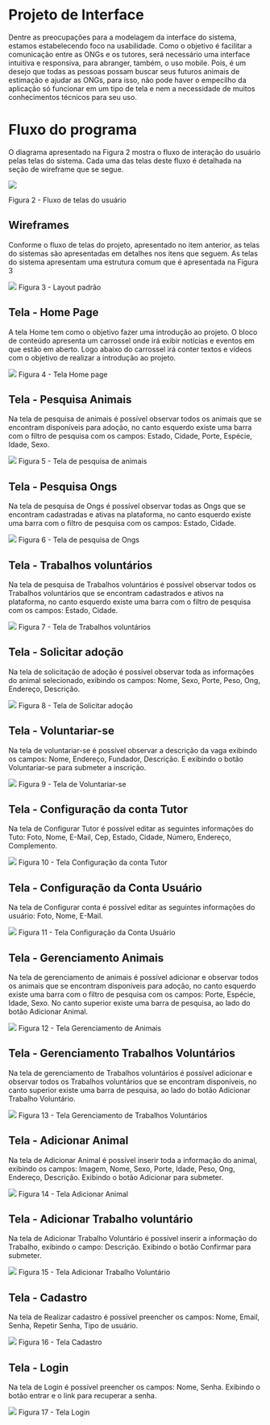 # Projeto de Interface
Dentre as preocupações para a modelagem da interface do sistema, estamos estabelecendo foco na usabilidade. Como o objetivo é facilitar a comunicação entre as ONGs e os tutores, será necessário uma interface intuitiva e responsiva, para abranger, também, o uso mobile. Pois, é um desejo que todas as pessoas possam buscar seus futuros animais de estimação e ajudar as ONGs, para isso, não pode haver o empecilho da aplicação só funcionar em um tipo de tela e nem a necessidade de muitos conhecimentos técnicos para seu uso.

# Fluxo do programa
O diagrama apresentado na Figura 2 mostra o fluxo de interação do usuário pelas telas do sistema. Cada uma das telas deste fluxo é detalhada na seção de wireframe que se segue.

<img src="https://github.com/ICEI-PUC-Minas-PMV-ADS/pmv-ads-2022-2-e1-proj-web-t1-adocao-caridosa-de-animais/blob/main/docs/assets/04%20-%20Projeto%20de%20Interface/Fluxo_Aplicacao.png">

Figura 2  - Fluxo de telas do usuário 

## Wireframes
Conforme o fluxo de telas do projeto, apresentado no item anterior, as telas do sistemas são apresentadas em detalhes nos itens que seguem. As telas do sistema apresentam uma estrutura comum que é apresentada na Figura 3

<img src="https://github.com/ICEI-PUC-Minas-PMV-ADS/pmv-ads-2022-2-e1-proj-web-t1-adocao-caridosa-de-animais/blob/main/docs/assets/04%20-%20Projeto%20de%20Interface/LayoutPadrao.png">
Figura 3  - Layout padrão

## Tela - Home Page
A tela Home tem como o objetivo fazer uma introdução ao projeto. O bloco de conteúdo apresenta um carrossel onde irá exibir notícias e eventos em que estão em aberto. Logo abaixo do carrossel irá conter textos e vídeos com o objetivo de realizar a introdução ao projeto.

<img src="https://github.com/ICEI-PUC-Minas-PMV-ADS/pmv-ads-2022-2-e1-proj-web-t1-adocao-caridosa-de-animais/blob/main/docs/assets/04%20-%20Projeto%20de%20Interface/HomePage.png">
Figura 4  - Tela Home page

## Tela - Pesquisa Animais 
Na tela de pesquisa de animais é possível observar todos os animais que se encontram disponíveis para adoção, no canto esquerdo existe uma barra com o filtro de pesquisa com os campos: Estado, Cidade, Porte, Espécie, Idade, Sexo.

<img src="https://github.com/ICEI-PUC-Minas-PMV-ADS/pmv-ads-2022-2-e1-proj-web-t1-adocao-caridosa-de-animais/blob/main/docs/assets/04%20-%20Projeto%20de%20Interface/ListaAnimais.png">
Figura 5 - Tela de pesquisa de animais

## Tela - Pesquisa Ongs
Na tela de pesquisa de Ongs é possível observar todas as Ongs que se encontram cadastradas e ativas na plataforma, no canto esquerdo existe uma barra com o filtro de pesquisa com os campos: Estado, Cidade.

<img src="https://github.com/ICEI-PUC-Minas-PMV-ADS/pmv-ads-2022-2-e1-proj-web-t1-adocao-caridosa-de-animais/blob/main/docs/assets/04%20-%20Projeto%20de%20Interface/PesquisaOng.png">
Figura 6  - Tela de pesquisa de Ongs

## Tela - Trabalhos voluntários
Na tela de pesquisa de Trabalhos voluntários é possível observar todos os Trabalhos voluntários que se encontram cadastrados e ativos na plataforma, no canto esquerdo existe uma barra com o filtro de pesquisa com os campos: Estado, Cidade.

<img src="https://github.com/ICEI-PUC-Minas-PMV-ADS/pmv-ads-2022-2-e1-proj-web-t1-adocao-caridosa-de-animais/blob/main/docs/assets/04%20-%20Projeto%20de%20Interface/Gerenciamento_TrabalhoVoluntario.png">
Figura 7  - Tela de Trabalhos voluntários

## Tela - Solicitar adoção
Na tela de solicitação de adoção é possível observar toda as informações do animal selecionado, exibindo os campos: Nome, Sexo, Porte, Peso, Ong, Endereço, Descrição.

<img src="https://github.com/ICEI-PUC-Minas-PMV-ADS/pmv-ads-2022-2-e1-proj-web-t1-adocao-caridosa-de-animais/blob/main/docs/assets/04%20-%20Projeto%20de%20Interface/SolicitarAdocao.png">
Figura 8  - Tela de Solicitar adoção

## Tela - Voluntariar-se
Na tela de voluntariar-se é possível observar a descrição da vaga exibindo os campos: Nome, Endereço, Fundador, Descrição. E exibindo o botão Voluntariar-se para submeter a inscrição.

<img src="https://github.com/ICEI-PUC-Minas-PMV-ADS/pmv-ads-2022-2-e1-proj-web-t1-adocao-caridosa-de-animais/blob/main/docs/assets/04%20-%20Projeto%20de%20Interface/Voluntaria-se.png">
Figura 9  - Tela de Voluntariar-se

## Tela - Configuração da conta Tutor
Na tela de Configurar Tutor é possível editar as seguintes informações do Tuto: Foto, Nome, E-Mail, Cep, Estado, Cidade, Número, Endereço, Complemento.

<img src="https://github.com/ICEI-PUC-Minas-PMV-ADS/pmv-ads-2022-2-e1-proj-web-t1-adocao-caridosa-de-animais/blob/main/docs/assets/04%20-%20Projeto%20de%20Interface/ConfiguracaoContaTutor.png">
Figura 10  - Tela Configuração da conta Tutor

## Tela - Configuração da Conta Usuário 
Na tela de Configurar conta é possível editar as seguintes informações do usuário: Foto, Nome, E-Mail.

<img src="https://github.com/ICEI-PUC-Minas-PMV-ADS/pmv-ads-2022-2-e1-proj-web-t1-adocao-caridosa-de-animais/blob/main/docs/assets/04%20-%20Projeto%20de%20Interface/ConfiguracaoConta.png">
Figura 11 - Tela Configuração da Conta Usuário

## Tela - Gerenciamento Animais
Na tela de gerenciamento de animais é possível adicionar e observar todos os animais que se encontram disponíveis para adoção, no canto esquerdo existe uma barra com o filtro de pesquisa com os campos: Porte, Espécie, Idade, Sexo. No canto superior existe uma barra de pesquisa, ao lado do botão Adicionar Animal.

<img src="https://github.com/ICEI-PUC-Minas-PMV-ADS/pmv-ads-2022-2-e1-proj-web-t1-adocao-caridosa-de-animais/blob/main/docs/assets/04%20-%20Projeto%20de%20Interface/ConfiguracaoConta.png">
Figura 12 - Tela Gerenciamento de Animais

## Tela - Gerenciamento Trabalhos Voluntários 

Na tela de gerenciamento de Trabalhos voluntários é possível adicionar e observar todos os Trabalhos voluntários que se encontram disponíveis, no canto superior existe uma barra de pesquisa, ao lado do botão Adicionar Trabalho Voluntário.

<img src="https://github.com/ICEI-PUC-Minas-PMV-ADS/pmv-ads-2022-2-e1-proj-web-t1-adocao-caridosa-de-animais/blob/main/docs/assets/04%20-%20Projeto%20de%20Interface/Gerenciamento_TrabalhoVoluntario.png">
Figura 13 - Tela Gerenciamento de Trabalhos Voluntários

## Tela - Adicionar Animal
Na tela de Adicionar Animal é possível inserir toda a informação do animal, exibindo os campos: Imagem, Nome, Sexo, Porte, Idade, Peso, Ong, Endereço, Descrição. Exibindo o botão Adicionar para submeter.

<img src="https://github.com/ICEI-PUC-Minas-PMV-ADS/pmv-ads-2022-2-e1-proj-web-t1-adocao-caridosa-de-animais/blob/main/docs/assets/04%20-%20Projeto%20de%20Interface/AdicionarAnimal.png">
Figura 14 - Tela Adicionar Animal

## Tela - Adicionar Trabalho voluntário
Na tela de Adicionar Trabalho Voluntário é possível inserir a informação do Trabalho, exibindo o campo: Descrição. Exibindo o botão Confirmar para submeter.

<img src="https://github.com/ICEI-PUC-Minas-PMV-ADS/pmv-ads-2022-2-e1-proj-web-t1-adocao-caridosa-de-animais/blob/main/docs/assets/04%20-%20Projeto%20de%20Interface/Adicionar_TrabalhoVoluntario.png">
Figura 15 - Tela Adicionar Trabalho Voluntário

## Tela - Cadastro
Na tela de Realizar cadastro é possível preencher os campos: Nome, Email, Senha, Repetir Senha, Tipo de usuário.

<img src="https://github.com/ICEI-PUC-Minas-PMV-ADS/pmv-ads-2022-2-e1-proj-web-t1-adocao-caridosa-de-animais/blob/main/docs/assets/04%20-%20Projeto%20de%20Interface/Registro.png">
Figura 16 - Tela Cadastro

## Tela - Login
Na tela de Login é possível preencher os campos: Nome, Senha. Exibindo o botão entrar e o link para recuperar a senha.

<img src="https://github.com/ICEI-PUC-Minas-PMV-ADS/pmv-ads-2022-2-e1-proj-web-t1-adocao-caridosa-de-animais/blob/main/docs/assets/04%20-%20Projeto%20de%20Interface/Login.png">
Figura 17 - Tela Login





